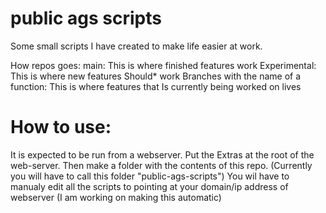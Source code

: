 # public ags scripts

Some small scripts I have created to make life easier at work.

How repos goes:
main: This is where finished features work
Experimental: This is where new features Should\* work
Branches with the name of a function: This is where features that Is currently being worked on lives

# How to use: 
It is expected to be run from a webserver. Put the Extras at the root of the web-server. Then make a folder with the contents of this repo. (Currently you will have to call this folder "public-ags-scripts")
You wil have to manualy edit all the scripts to pointing at your domain/ip address of webserver (I am working on making this automatic)
